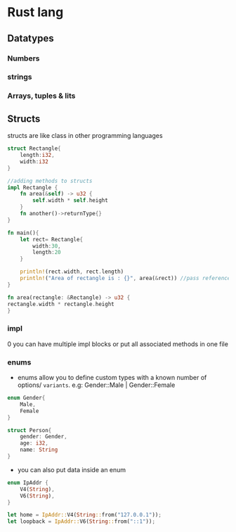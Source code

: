 # Rust lang

## Datatypes

### Numbers

### strings

### Arrays, tuples & lits

## Structs

structs are like class in other programming languages

```rust
struct Rectangle{
    length:i32,
    width:i32
}

//adding methods to structs
impl Rectangle {
    fn area(&self) -> u32 {
        self.width * self.height
    }
    fn another()->returnType{}
}

fn main(){
    let rect= Rectangle{
        width:30,
        length:20
    }

    println!(rect.width, rect.length)
    println!("Area of rectangle is : {}", area(&rect)) //pass reference to the object
}

fn area(rectangle: &Rectangle) -> u32 {
rectangle.width * rectangle.height
}
```

### impl

0 you can have multiple impl blocks or put all associated methods in one file

### enums

- enums allow you to define custom types with a known number of options/ `variants`. e.g: Gender::Male | Gender::Female

```rust
enum Gender{
    Male,
    Female
}

struct Person{
    gender: Gender,
    age: i32,
    name: String
}
```

- you can also put data inside an enum

```rust
enum IpAddr {
    V4(String),
    V6(String),
}

let home = IpAddr::V4(String::from("127.0.0.1"));
let loopback = IpAddr::V6(String::from("::1"));
```
